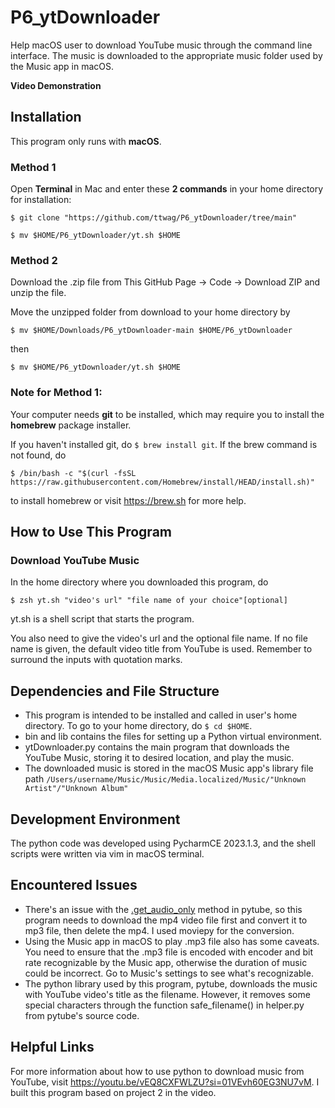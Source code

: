 # P6_ytDownloader
Help macOS user to download YouTube music through the command line interface. The music is downloaded to
the appropriate music folder used by the Music app in macOS.

**Video Demonstration**
## Installation
This program only runs with **macOS**.

### Method 1
Open **Terminal** in Mac and enter these **2 commands** in your home directory for installation:

```$ git clone "https://github.com/ttwag/P6_ytDownloader/tree/main"```

```$ mv $HOME/P6_ytDownloader/yt.sh $HOME```

### Method 2
Download the .zip file from This GitHub Page -> Code -> Download ZIP and unzip the file.

Move the unzipped folder from download to your home directory by

```$ mv $HOME/Downloads/P6_ytDownloader-main $HOME/P6_ytDownloader```

then 

```$ mv $HOME/P6_ytDownloader/yt.sh $HOME```

### Note for Method 1:

Your computer needs **git** to be installed, which may require you to install the **homebrew** package installer.

If you haven't installed git, do ```$ brew install git```. 
If the brew command is not found, do 

```$ /bin/bash -c "$(curl -fsSL https://raw.githubusercontent.com/Homebrew/install/HEAD/install.sh)"```

to install homebrew or visit https://brew.sh for more help.

## How to Use This Program
### Download YouTube Music
In the home directory where you downloaded this program, do 

```$ zsh yt.sh "video's url" "file name of your choice"[optional]```

yt.sh is a shell script that starts the program. 

You also need to give the video's url and the optional file name. If no file name is given, 
the default video title from YouTube is used. Remember to surround the inputs with quotation marks.

## Dependencies and File Structure
* This program is intended to be installed and called in user's home directory. To go to your home directory, do ```$ cd $HOME```.
* bin and lib contains the files for setting up a Python virtual environment.
* ytDownloader.py contains the main program that downloads the YouTube Music, storing it to desired location, and play the music.
* The downloaded music is stored in the macOS Music app's library file path ```/Users/username/Music/Music/Media.localized/Music/"Unknown Artist"/"Unknown Album"```

## Development Environment
The python code was developed using PycharmCE 2023.1.3, and the shell scripts were written via vim in macOS terminal.

## Encountered Issues
* There's an issue with the [.get_audio_only](https://github.com/pytube/pytube/issues/203) method in pytube, so this program needs to download
the mp4 video file first and convert it to mp3 file, then delete the mp4. I used moviepy for the conversion.
* Using the Music app in macOS to play .mp3 file also has some caveats. You need to ensure that the .mp3 file is 
encoded with encoder and bit rate recognizable by the Music app, otherwise the duration of music could be incorrect. 
Go to Music's settings to see what's recognizable.
* The python library used by this program, pytube, downloads the music with YouTube video's title as the filename.
However, it removes some special characters through the function safe_filename() in helper.py from pytube's source code.

## Helpful Links
For more information about how to use python to download music from YouTube, visit https://youtu.be/vEQ8CXFWLZU?si=01VEvh60EG3NU7vM.
I built this program based on project 2 in the video.
